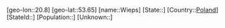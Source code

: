 ﻿---
location: [53.65,20.8]
type: City
tags:
- geo/City


SpocWebEntityId: 35596
isDeleted: false
confidential: public

---
[geo-lon::20.8]
[geo-lat::53.65]
[name::Wieps]
[State::]
[Country::[Poland](geo/Continent/Europe/Poland.md)]
[StateId::]
[Population::]
[Unknown::]

